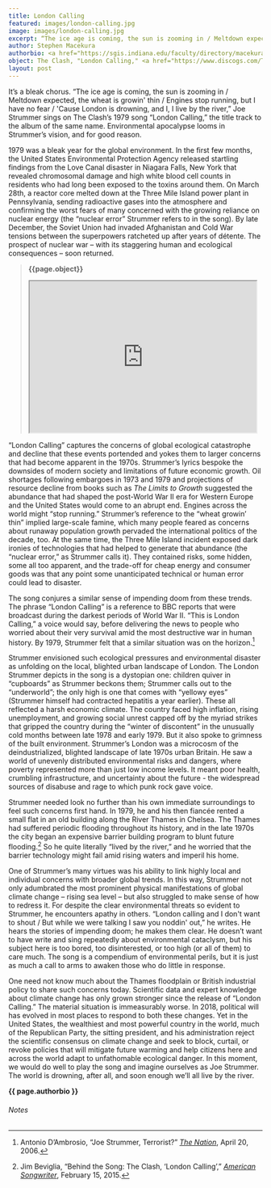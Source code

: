 ```yaml
---
title: London Calling
featured: images/london-calling.jpg
image: images/london-calling.jpg
excerpt: “The ice age is coming, the sun is zooming in / Meltdown expected, the wheat is growin' thin / Engines stop running, but I have no fear / 'Cause London is drowning, and I, I live by the river.” Environmental apocalypse looms in Joe Strummer’s vision, and for good reason.
author: Stephen Macekura
authorbio: <a href="https://sgis.indiana.edu/faculty/directory/macekura-stephen.html">Stephen Macekura</a> is Assistant Professor of International Studies at Indiana University-Bloomington.
object: The Clash, "London Calling," <a href="https://www.discogs.com/The-Clash-London-Calling/release/9249889">London Calling</a>, Epic, E2-36328, 1979.
layout: post
---
```


It’s a bleak chorus. “The ice age is coming, the sun is zooming in / Meltdown expected, the wheat is growin' thin / Engines stop running, but I have no fear / 'Cause London is drowning, and I, I live by the river,” Joe Strummer sings on The Clash’s 1979 song “London Calling,” the title track to the album of the same name. Environmental apocalypse looms in Strummer’s vision, and for good reason.

1979 was a bleak year for the global environment. In the first few months, the United States Environmental Protection Agency released startling findings from the Love Canal disaster in Niagara Falls, New York that revealed chromosomal damage and high white blood cell counts in residents who had long been exposed to the toxins around them. On March 28th, a reactor core melted down at the Three Mile Island power plant in Pennsylvania, sending radioactive gases into the atmosphere and confirming the worst fears of many concerned with the growing reliance on nuclear energy (the “nuclear error” Strummer refers to in the song). By late December, the Soviet Union had invaded Afghanistan and Cold War tensions between the superpowers ratcheted up after years of détente. The prospect of nuclear war – with its staggering human and ecological consequences – soon returned.

>**{{page.object}}**
><iframe width="450" height="300" src="https://www.youtube.com/embed/EfK-WX2pa8c"></iframe>

“London Calling” captures the concerns of global ecological catastrophe and decline that these events portended and yokes them to larger concerns that had become apparent in the 1970s. Strummer’s lyrics bespoke the downsides of modern society and limitations of future economic growth. Oil shortages following embargoes in 1973 and 1979 and projections of resource decline from books such as *The Limits to Growth* suggested the abundance that had shaped the post-World War II era for Western Europe and the United States would come to an abrupt end. Engines across the world might “stop running.” Strummer’s reference to the “wheat growin’ thin” implied large-scale famine, which many people feared as concerns about runaway population growth pervaded the international politics of the decade, too. At the same time, the Three Mile Island incident exposed dark ironies of technologies that had helped to generate that abundance (the “nuclear error,” as Strummer calls it). They contained risks, some hidden, some all too apparent, and the trade-off for cheap energy and consumer goods was that any point some unanticipated technical or human error could lead to disaster.

The song conjures a similar sense of impending doom from these trends. The phrase “London Calling” is a reference to BBC reports that were broadcast during the darkest periods of World War II. “This is London Calling,” a voice would say, before delivering the news to people who worried about their very survival amid the most destructive war in human history. By 1979, Strummer felt that a similar situation was on the horizon.[^0474]

Strummer envisioned such ecological pressures and environmental disaster as unfolding on the local, blighted urban landscape of London. The London Strummer depicts in the song is a dystopian one: children quiver in “cupboards” as Strummer beckons them; Strummer calls out to the “underworld”; the only high is one that comes with “yellowy eyes” (Strummer himself had contracted hepatitis a year earlier). These all reflected a harsh economic climate. The country faced high inflation, rising unemployment, and growing social unrest capped off by the myriad strikes that gripped the country during the “winter of discontent” in the unusually cold months between late 1978 and early 1979. But it also spoke to grimness of the built environment. Strummer’s London was a microcosm of the deindustrialized, blighted landscape of late 1970s urban Britain. He saw a world of unevenly distributed environmental risks and dangers, where poverty represented more than just low income levels. It meant poor health, crumbling infrastructure, and uncertainty about the future - the widespread sources of disabuse and rage to which punk rock gave voice.

Strummer needed look no further than his own immediate surroundings to feel such concerns first hand. In 1979, he and his then fiancée rented a small flat in an old building along the River Thames in Chelsea. The Thames had suffered periodic flooding throughout its history, and in the late 1970s the city began an expensive barrier building program to blunt future flooding.[^25fd] So he quite literally “lived by the river,” and he worried that the barrier technology might fail amid rising waters and imperil his home.

One of Strummer’s many virtues was his ability to link highly local and individual concerns with broader global trends. In this way, Strummer not only adumbrated the most prominent physical manifestations of global climate change – rising sea level – but also struggled to make sense of how to redress it. For despite the clear environmental threats so evident to Strummer, he encounters apathy in others. “London calling and I don't want to shout / But while we were talking I saw you noddin' out,” he writes. He hears the stories of impending doom; he makes them clear. He doesn’t want to have write and sing repeatedly about environmental cataclysm, but his subject here is too bored, too disinterested, or too high (or all of them) to care much. The song is a compendium of environmental perils, but it is just as much a call to arms to awaken those who do little in response.

One need not know much about the Thames floodplain or British industrial policy to share such concerns today. Scientific data and expert knowledge about climate change has only grown stronger since the release of “London Calling.” The material situation is immeasurably worse. In 2018, political will has evolved in most places to respond to both these changes. Yet in the United States, the wealthiest and most powerful country in the world, much of the Republican Party, the sitting president, and his administration reject the scientific consensus on climate change and seek to block, curtail, or revoke policies that will mitigate future warming and help citizens here and across the world adapt to unfathomable ecological danger. In this moment, we would do well to play the song and imagine ourselves as Joe Strummer. The world is drowning, after all, and soon enough we’ll all live by the river.

**{{ page.authorbio }}**
###### Notes
[^0474]: Antonio D’Ambrosio, “Joe Strummer, Terrorist?” [*The Nation*](https://www.thenation.com/article/joe-strummer-terrorist/), April 20, 2006.
[^25fd]: Jim Beviglia, “Behind the Song: The Clash, ‘London Calling’,” [*American Songwriter*](https://americansongwriter.com/2015/02/behind-song-clash-london-calling/), February 15, 2015.
